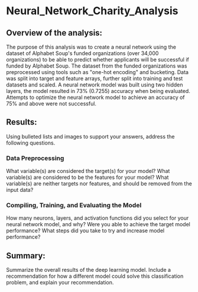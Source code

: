 # Neural_Network_Charity_Analysis
## Overview of the analysis: 
The purpose of this analysis was to create a neural network using the dataset of Alphabet Soup's funded organizations (over 34,000 organizations) to be able to predict whether applicants will be successful if funded by Alphabet Soup. The dataset from the funded organizations was preprocessed using tools such as "one-hot encoding" and bucketing. Data was split into target and feature arrays, further split into training and test datasets and scaled. A neural network model was built using two hidden layers, the model resulted in 73% (0.7255) accuracy when being evaluated. Attempts to optimize the neural network model to achieve an accuracy of 75% and above were not successful.

## Results: 
Using bulleted lists and images to support your answers, address the following questions.

### Data Preprocessing
What variable(s) are considered the target(s) for your model?
What variable(s) are considered to be the features for your model?
What variable(s) are neither targets nor features, and should be removed from the input data?

### Compiling, Training, and Evaluating the Model
How many neurons, layers, and activation functions did you select for your neural network model, and why?
Were you able to achieve the target model performance?
What steps did you take to try and increase model performance?

## Summary: 
Summarize the overall results of the deep learning model. Include a recommendation for how a different model could solve this classification problem, and explain your recommendation.
